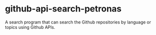 # github-api-search-petronas
A search program that can search the Github repositories by language or topics using Github APIs.
